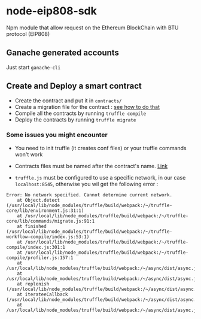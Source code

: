 # node-eip808-sdk
Npm module that allow request on the Ethereum BlockChain with BTU protocol (EIP808)


## Ganache generated accounts

Just start `ganache-cli`

## Create and Deploy a smart contract

- Create the contract and put it in `contracts/`
- Create a migration file for the contract : [see how to do that](http://truffleframework.com/docs/getting_started/migrations#migration-files)
- Compile all the contracts by running `truffle compile`
- Deploy the contracts by running `truffle migrate`

### Some issues you might encounter

- You need to init truffle (it creates conf files) or your truffle commands won't work

- Contracts files must be named after the contract's name. [Link](https://github.com/numerai/contract/issues/15#issuecomment-326480631)

- `truffle.js` must be configured to use a specific network, in our case `localhost:8545`, otherwise you wil get the following error :

```
Error: No network specified. Cannot determine current network.
    at Object.detect (/usr/local/lib/node_modules/truffle/build/webpack:/~/truffle-core/lib/environment.js:31:1)
    at /usr/local/lib/node_modules/truffle/build/webpack:/~/truffle-core/lib/commands/migrate.js:91:1
    at finished (/usr/local/lib/node_modules/truffle/build/webpack:/~/truffle-workflow-compile/index.js:53:1)
    at /usr/local/lib/node_modules/truffle/build/webpack:/~/truffle-compile/index.js:301:1
    at /usr/local/lib/node_modules/truffle/build/webpack:/~/truffle-compile/profiler.js:157:1
    at /usr/local/lib/node_modules/truffle/build/webpack:/~/async/dist/async.js:3874:1
    at /usr/local/lib/node_modules/truffle/build/webpack:/~/async/dist/async.js:473:1
    at replenish (/usr/local/lib/node_modules/truffle/build/webpack:/~/async/dist/async.js:993:1)
    at iterateeCallback (/usr/local/lib/node_modules/truffle/build/webpack:/~/async/dist/async.js:983:1)
    at /usr/local/lib/node_modules/truffle/build/webpack:/~/async/dist/async.js:958:1
```
